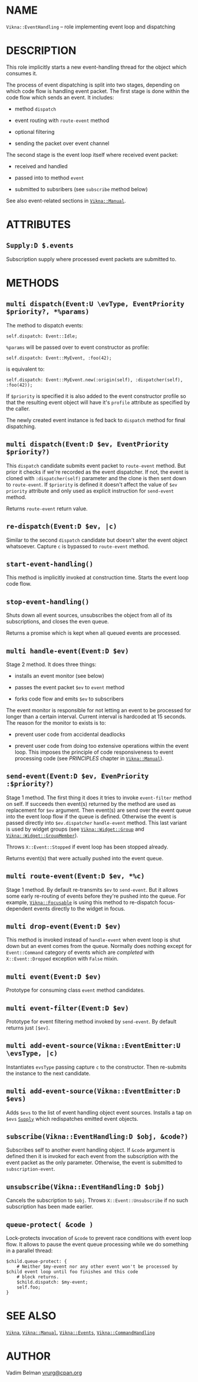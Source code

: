 NAME
====



`Vikna::EventHandling` – role implementing event loop and dispatching

DESCRIPTION
===========



This role implicitly starts a new event-handling thread for the object which consumes it.

The process of event dispatching is split into two stages, depending on which code flow is handling event packet. The first stage is done within the code flow which sends an event. It includes:

  * method `dispatch`

  * event routing with `route-event` method

  * optional filtering

  * sending the packet over event channel

The second stage is the event loop itself where received event packet:

  * received and handled

  * passed into to method `event`

  * submitted to subsribers (see `subscribe` method below)

See also event-related sections in [`Vikna::Manual`](https://github.com/vrurg/raku-Vikna/blob/v0.0.2/docs/md/Vikna/Manual.md).

ATTRIBUTES
==========



`Supply:D $.events`
-------------------

Subscription supply where processed event packets are submitted to.

METHODS
=======



`multi dispatch(Event:U \evType, EventPriority $priority?, *%params)`
---------------------------------------------------------------------

The method to dispatch events:

    self.dispatch: Event::Idle;

`%params` will be passed over to event constructor as profile:

    self.dispatch: Event::MyEvent, :foo(42);

is equivalent to:

    self.dispatch: Event::MyEvent.new(:origin(self), :dispatcher(self), :foo(42));

If `$priority` is specified it is also added to the event constructor profile so that the resulting event object will have it's `profile` attribute as specified by the caller.

The newly created event instance is fed back to `dispatch` method for final dispatching.

`multi dispatch(Event:D $ev, EventPriority $priority?)`
-------------------------------------------------------

This `dispatch` candidate submits event packet to `route-event` method. But prior it checks if we're recorded as the event dispatcher. If not, the event is cloned with `:dispatcher(self)` parameter and the clone is then sent down to `route-event`. If `$priority` is defined it doesn't affect the value of `$ev` `priority` attribute and only used as explicit instruction for `send-event` method.

Returns `route-event` return value.

`re-dispatch(Event:D $ev, |c)`
------------------------------

Similar to the second `dispatch` candidate but doesn't alter the event object whatsoever. Capture `c` is bypassed to `route-event` method.

`start-event-handling()`
------------------------

This method is implicitly invoked at construction time. Starts the event loop code flow.

`stop-event-handling()`
-----------------------

Shuts down all event sources, unsubscribes the object from all of its subscriptions, and closes the even queue.

Returns a promise which is kept when all queued events are processed.

`multi handle-event(Event:D $ev)`
---------------------------------

Stage 2 method. It does three things:

  * installs an event monitor (see below)

  * passes the event packet `$ev` to `event` method

  * forks code flow and emits `$ev` to subscribers

The event monitor is responsible for not letting an event to be processed for longer than a certain interval. Current interval is hardcoded at 15 seconds. The reason for the monitor to exists is to:

  * prevent user code from accidental deadlocks

  * prevent user code from doing too extensive operations within the event loop. This imposes the principle of code responsiveness to event processing code (see *PRINCIPLES* chapter in [`Vikna::Manual`](https://github.com/vrurg/raku-Vikna/blob/v0.0.2/docs/md/Vikna/Manual.md)).

`send-event(Event:D $ev, EvenPriority :$priority?)`
---------------------------------------------------

Stage 1 method. The first thing it does it tries to invoke `event-filter` method on self. If succeeds then event(s) returned by the method are used as replacement for `$ev` argument. Then event(s) are send over the event queue into the event loop flow if the queue is defined. Otherwise the event is passed directly into `$ev.dispatcher` `handle-event` method. This last variant is used by widget groups (see [`Vikna::Widget::Group`](https://github.com/vrurg/raku-Vikna/blob/v0.0.2/docs/md/Vikna/Widget/Group.md) and [`Vikna::Widget::GroupMember`](https://github.com/vrurg/raku-Vikna/blob/v0.0.2/docs/md/Vikna/Widget/GroupMember.md)).

Throws `X::Event::Stopped` if event loop has been stopped already.

Returns event(s) that were actually pushed into the event queue.

`multi route-event(Event:D $ev, *%c)`
-------------------------------------

Stage 1 method. By default re-transmits `$ev` to `send-event`. But it allows some early re-routing of events before they're pushed into the queue. For example, [`Vikna::Focusable`](https://github.com/vrurg/raku-Vikna/blob/v0.0.2/docs/md/Vikna/Focusable.md) is using this method to re-dispatch focus-dependent events directly to the widget in focus.

`multi drop-event(Event:D $ev)`
-------------------------------

This method is invoked instead of `handle-event` when event loop is shut down but an event comes from the queue. Normally does nothing except for `Event::Command` category of events which are *completed* with `X::Event::Dropped` exception with `False` mixin.

`multi event(Event:D $ev)`
--------------------------

Prototype for consuming class `event` method candidates.

`multi event-filter(Event:D $ev)`
---------------------------------

Prototype for event filtering method invoked by `send-event`. By default returns just `[$ev]`.

`multi add-event-source(Vikna::EventEmitter:U \evsType, |c)`
------------------------------------------------------------

Instantiates `evsType` passing capture `c` to the constructor. Then re-submits the instance to the next candidate.

`multi add-event-source(Vikna::EventEmitter:D $evs)`
----------------------------------------------------

Adds `$evs` to the list of event handling object event sources. Installs a tap on `$evs` [`Supply`](https://docs.raku.org/type/Supply) which redispatches emitted event objects.

`subscribe(Vikna::EventHandling:D $obj, &code?)`
------------------------------------------------

Subscribes self to another event handling object. If `&code` argument is defined then it is invoked for each event from the subscription with the event packet as the only parameter. Otherwise, the event is submitted to `subscription-event`.

`unsubscribe(Vikna::EventHandling:D $obj)`
------------------------------------------

Cancels the subscription to `$obj`. Throws `X::Event::Unsubscribe` if no such subscription has been made earlier.

`queue-protect( &code )`
------------------------

Lock-protects invocation of `&code` to prevent race conditions with event loop flow. It allows to pause the event queue processing while we do something in a parallel thread:

    $child.queue-protect: {
        # Neither $my-event nor any other event won't be processed by $child event loop until foo finishes and this code
        # block returns.
        $child.dispatch: $my-event;
        self.foo;
    }

SEE ALSO
========

[`Vikna`](https://github.com/vrurg/raku-Vikna/blob/v0.0.2/docs/md/Vikna.md), [`Vikna::Manual`](https://github.com/vrurg/raku-Vikna/blob/v0.0.2/docs/md/Vikna/Manual.md), [`Vikna::Events`](https://github.com/vrurg/raku-Vikna/blob/v0.0.2/docs/md/Vikna/Events.md), [`Vikna::CommandHandling`](https://github.com/vrurg/raku-Vikna/blob/v0.0.2/docs/md/Vikna/CommandHandling.md)

AUTHOR
======



Vadim Belman <vrurg@cpan.org>

